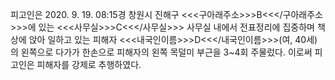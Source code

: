 피고인은 2020. 9. 19. 08:15경 창원시 진해구 <<<구아래주소>>>B<<</구아래주소>>>에 있는 <<<사무실>>>C<<</사무실>>> 사무실 내에서 전표정리에 집중하며 책상에 앉아 일하고 있는 피해자 <<<내국인이름>>>D<<</내국인이름>>>(여, 40세)의 왼쪽으로 다가가 한손으로 피해자의 왼쪽 목덜미 부근을 3~4회 주물렀다.
이로써 피고인은 피해자를 강제로 추행하였다.